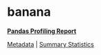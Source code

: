 # banana

[**Pandas Profiling Report**](https://epistasislab.github.io/pmlb/profile/banana.html)

[Metadata](metadata.yaml) | [Summary Statistics](summary_stats.tsv)

